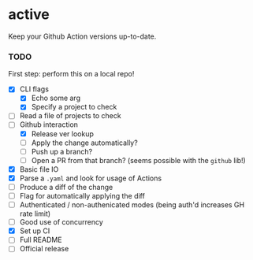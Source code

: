 # active

Keep your Github Action versions up-to-date.

### TODO

First step: perform this on a local repo!

- [x] CLI flags
  - [x] Echo some arg
  - [x] Specify a project to check
- [ ] Read a file of projects to check
- [ ] Github interaction
  - [x] Release ver lookup
  - [ ] Apply the change automatically?
  - [ ] Push up a branch?
  - [ ] Open a PR from that branch? (seems possible with the `github` lib!)
- [x] Basic file IO
- [x] Parse a `.yaml` and look for usage of Actions
- [ ] Produce a diff of the change
- [ ] Flag for automatically applying the diff
- [ ] Authenticated / non-authenicated modes (being auth'd increases GH rate limit)
- [ ] Good use of concurrency
- [x] Set up CI
- [ ] Full README
- [ ] Official release

